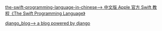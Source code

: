 [the-swift-programming-language-in-chinese-->        中文版 Apple 官方 Swift 教程《The Swift Programming Language》      ](https://github.com//numbbbbb/the-swift-programming-language-in-chinese)

[django_blog-->        a blog powered by django      ](https://github.com//lzjun567/django_blog)

